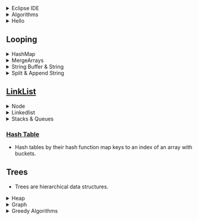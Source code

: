 <details>
  <summary> Eclipse IDE </summary>

* You can have web base JAVA EE or just JAVA package. I like to have JAVA EE since we can get advantage of web as well
```java
 new project- > java , then add aclass to src folder  
```
* If `tomcat apache` didn't show up you can download it and then use it
* Then you need create a class inside `src` folder

</details>
<details>
  <summary>Algorithms </summary>
  
* 
```java

```
</details>


<details>
  <summary>Hello </summary>


```java
public class HelloWorld {
    public static void main(String[] args) {
        System.out.println("Hello, World"); 
    }
}
```
* To run 
```java
javac HelloWorld.java   // Use JDK to create a bytecode file 
javac -d results HelloWorld.java /// creates java files in result directory 
java HelloWorld         // this command feeding JRE which use JVM to run it 
```
</details>

## Looping

<details>
  <summary> HashMap </summary>
   
```java
   import java.util.*;
     public HashMap<Integer, String> buildMap(){
      HashMap<Integer, String> temp = new HashMap<Integer, String>();
      temp.put(1, "Amir");
      System.out.println("temp = "+temp);
      return temp;
    }
   ```
   * For nested loops instead of O(n2) we can have O(n+n) by traversing one linklist or list and mark them, then travers the second one. For this we need to put first list into hash [here](https://www.geeksforgeeks.org/write-a-function-to-get-the-intersection-point-of-two-linked-lists/) 
   ```java
   import java.util.*;
    HashMap<Integer, String> temp = new HashMap<Integer, String>();
	   temp.put(1, "check");
	   temp.put(2, "check");
     ....
     //second loop first check
     temp.containsKey(2);
   ```
 </details>
 <details>
  <summary> MergeArrays </summary>
   
```java
 
   ```
 </details>
 
  <details>
  <summary> String Buffer & String </summary>
    The difference is in order to loop through a array of string and add, it takes O(n^2) because everytime append or add run, it makes a copy of string which costs O(n). Therefore we use StringBuffer which doesnt duplicate everytime it append to string 
  
```java
  It takes O(n)
        String a = "amir nabaei";
        String[] arra = a.split("");
        StringBuffer sentence = new StringBuffer();
        for(String w: arra) sentence.append(w);
     takes O(n^2)
      String a = "amir nabaei";
      String[] arra = a.split("");
      String[] res = new String[13];
      for (int i = 0; i < arra.length; i++) {\
         res[i] = arra[i];
      }
   ```
   Some usefull methos to manipulate strings in stringBuffer class [here](https://www.tutorialspoint.com/java/java_string_buffer.htm)
   `StringBuffer` and `StringBuilder` are same and have same methods except `StringBuffer` is `thread safe` 
 </details>
 
 <details>
  <summary> Split & Append String</summary>
  
```java
  String[] temp = str.split("");  // convert string to array 
  StringBuilder builder = new StringBuilder();
  for(String s: temp)
   builder.append(s);
   // in Java 8 
   String str1 = String.join("", temp);
  ```
  Char array [link](https://www.dotnetperls.com/char-array-java)
 </details>
 
 
 ## [LinkList](https://github.com/trekhleb/javascript-algorithms/tree/master/src/data-structures/linked-list) 
 <details>
  <summary> Node </summary>
     
* Remember, Head ( a pointer to a node) is always part of LinkList class and Node is inside LinkList class.  
  ```java
     public class Node{
       int data;
       Node next;
       public Node(int d)
       {
          data = d;
       }
     }
  ```
  </details>
  <details>
  <summary> Linkedlist </summary>
  
  A good practice [here](https://www.geeksforgeeks.org/linked-list-set-1-introduction/)
  There is a linklist class which inside keeps node classes
  Each Linklist class has a head to tell from where to start nodes
  * In order to insert new node to linklist you can use this [resource](https://www.geeksforgeeks.org/linked-list-set-2-inserting-a-node/)
  </details>
  <details>
  <summary> Stacks & Queues </summary>
     
 </details>
 
### [Hash Table](https://github.com/trekhleb/javascript-algorithms/tree/master/src/data-structures/hash-table)
* Hash tables by their hash function map keys to an index of an array with buckets.  

## Trees
* Trees are hierarchical data structures.



<details>
  <summary> Heap </summary>
  
  
 * [Heap](https://github.com/trekhleb/javascript-algorithms/tree/master/src/data-structures/heap) is a specialized tree-based data structure that parent value is bigger than children(heap max) and in heap min parents value is less than children 
</details>
<details>
  <summary> Graph </summary>
  
  * Usually showing graph using two types of data adjacing list and adjacing matrix from [here](https://www.geeksforgeeks.org/graph-and-its-representations/)
  * Graphs are a bunch of nodes connected to each other. We need `node`. Below is adjacing list 
  ```java
  import java.util.Hashmap;
import java.util.ArrayList;

class Node {
    String label;
    ArrayList<Node> adjacencyList;
}

HashMap<String, Node> graph = new HashMap<String, Node>();
  ```
 * BFS search [BFS for a Graph](https://www.geeksforgeeks.org/breadth-first-search-or-bfs-for-a-graph/) 
 
 </details> 
 
 <details>
  <summary> Greedy Algorithms </summary>
  
  * There are [4 type](https://www.geeksforgeeks.org/activity-selection-problem-greedy-algo-1/)
  </details>
 

